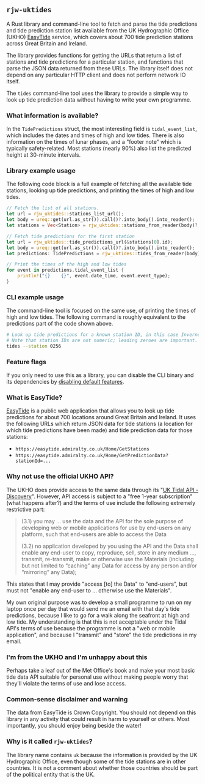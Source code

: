 ## `rjw-uktides`

A Rust library and command-line tool to fetch and parse the tide predictions
and tide prediction station list available from the UK Hydrographic Office
(UKHO) [EasyTide] service, which covers about 700 tide prediction stations
across Great Britain and Ireland.

[EasyTide]: https://easytide.admiralty.co.uk/

The library provides functions for getting the URLs that return a list of
stations and tide predictions for a particular station, and functions that
parse the JSON data returned from these URLs. The library itself does not
depend on any particular HTTP client and does not perform network IO itself.

The `tides` command-line tool uses the library to provide a simple way to look up
tide prediction data without having to write your own programme.

### What information is available?

In the `TidePredictions` struct, the most interesting field is `tidal_event_list`,
which includes the dates and times of high and low tides. There is also information
on the times of lunar phases, and a "footer note" which is typically safety-related.
Most stations (nearly 90%) also list the predicted height at 30-minute intervals.

### Library example usage

The following code block is a full example of fetching all the available tide stations,
looking up tide predictions, and printing the times of high and low tides.

```rust
// Fetch the list of all stations.
let url = rjw_uktides::stations_list_url();
let body = ureq::get(url.as_str()).call()?.into_body().into_reader();
let stations = Vec<Station> = rjw_uktides::stations_from_reader(body)?;

// Fetch tide predictions for the first station
let url = rjw_uktides::tide_predictions_url(&stations[0].id);
let body = ureq::get(url.as_str()).call()?.into_body().into_reader();
let predictions: TidePredictions = rjw_uktides::tides_from_reader(body)?;

// Print the times of the high and low tides
for event in predictions.tidal_event_list {
    println!("{}    {}", event.date_time, event.event_type);
}
```

### CLI example usage

The command-line tool is focused on the same use, of printing the times of high
and low tides. The following command is roughly equivalent to the predictions
part of the code shown above.

```sh
# Look up tide predictions for a known station ID, in this case Inverness.
# Note that station IDs are not numeric; leading zeroes are important.
tides --station 0256
```

### Feature flags

If you only need to use this as a library, you can disable the CLI binary and its
dependencies by [disabling default features][def].

[def]: https://doc.rust-lang.org/cargo/reference/features.html#the-default-feature

### What is EasyTide?

[EasyTide] is a public web application that allows you to look up tide
predictions for about 700 locations around Great Britain and Ireland. It uses
the following URLs which return JSON data for tide stations (a location for
which tide predictions have been made) and tide prediction data for those
stations:

- `https://easytide.admiralty.co.uk/Home/GetStations`
- `https://easytide.admiralty.co.uk/Home/GetPredictionData?stationId=...`

### Why not use the official UKHO API?

The UKHO does provide access to the same data through its "[UK Tidal API - Discovery][api]".
However, API access is subject to a "free 1-year subscription" (what happens
after?) and the terms of use include the following extremely restrictive part:

> (3.1) you may … use the data and the API for the sole purpose of developing
> web or mobile applications for use by end-users on any platform, such that
> end-users are able to access the Data
>
> (3.2) no application developed by you using the API and the Data shall enable
> any end-user to copy, reproduce, sell, store in any medium …, transmit,
> re-transmit, make or otherwise use the Materials (including but not limited
> to “caching” any Data for access by any person and/or “mirroring” any Data);

This states that I may provide "access \[to\] the Data" to "end-users", but
must not "enable any end-user to … otherwise use the Materials".

My own original purpose was to develop a small programme to run on my laptop
once per day that would send me an email with that day's tide predictions,
because I like to go for a walk along the seafront at high and low tide. My
understanding is that this is not acceptable under the Tidal API's terms of use
because the programme is not a "web or mobile application", and because I
"transmit" and "store" the tide predictions in my email.

[api]: https://developer.admiralty.co.uk/product#product=uk-tidal-api

### I'm from the UKHO and I'm unhappy about this

Perhaps take a leaf out of the Met Office's book and make your most basic tide
data API suitable for personal use without making people worry that they'll
violate the terms of use and lose access.

### Common-sense disclaimer and warning

The data from EasyTide is Crown Copyright. You should not depend on this library in
any activity that could result in harm to yourself or others. Most importantly, you
should enjoy being beside the water!

### Why is it called `rjw-uktides`?

The library name contains `uk` because the information is provided by the UK
Hydrographic Office, even though some of the tide stations are in other
countries. It is not a comment about whether those countries should be part of
the political entity that is the UK.
